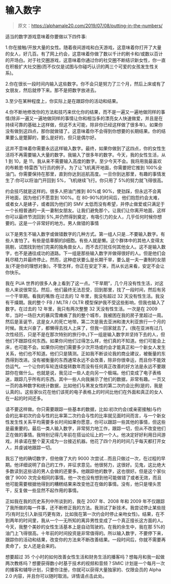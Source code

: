 # 输入数字

> 原文：<https://alphamale20.com/2019/07/08/putting-in-the-numbers/>

适当的数字游戏意味着你要做以下四件事:

1.你在接触/开放大量的女性。随着夜间游戏和白天游戏，这意味着你打开了大量的女人，好几百。有了网上约会，这意味着你做了数以千计的刷卡和/或数以百计的开场白。对于社交圈游戏，这意味着你通过你的社交圈不断结识新女性，你一直在积极扩大社交圈(而不仅仅是试图与你碰巧认识的两三个可爱的女孩发生性关系)。

2.你在很长一段时间内输入这些数字。你不会只是努力了三个月，然后上床或有了女朋友，然后就停下来。那不是把数字放进去。

3.至少在某种程度上，你实际上是在跟踪你的活动和结果。

4.你不断地修改你的方法和技巧来优化你的结果，而不是一遍又一遍地做同样的事情(除非一遍又一遍地做同样的事情让你和相当多的漂亮女人快速做爱，并且是在持续可靠的基础上这样做，但这不太可能，除非你已经这样做了很多年)。如果你没有做到这四点，那你就做错了。这意味着你不会得到你想要的长期结果。你的结果要么是蹩脚的，要么是好的，但只是偶尔好。

这并不意味着你需要永远这样输入数字。最终，如果你做到了这四点，你的女性生活将不再需要输入大量的数字。我输入了很多年的数字。今天，我的女性生活，从 1 到 10，是 11，我从来不需要输入高度的数字。至少今天不会。我将用我最喜欢的布赖恩·特雷西飞行员的例子。为了让飞机离开地面，你需要把它推到 100%全油门。你需要保持在那里，直到你达到巡航高度。一旦你到达那里，有趣的事情发生了:你可以将油门开回到 5%，飞机继续飞行。你只用了 5%的努力就飞得很高。

约会技巧就是这样的。很多人把油门推到 80%或 90%，使劲踩，但永远不会离开地面，因为他们不愿意到 100%。在 80-90%的时间后，他们抱怨约会太难，或者女人是婊子，或者因为他们的 SMV 太低而没有希望，并停止做爱或只满足于一个长相普通的一夫一妻制女朋友。让我们避免那个。让我们让你离开地面，这样你可以最终节流回到 5%,并仍然得到奠定，有吸引力的女人，几乎任何时候你想要的。这是一个非常好的地方。男人做错的事情

以下是男生不输入数字或做错数字的几种方式。第一组人只是...不要输入数字。有些人害怕了。有些是低睾酮的β细胞。有些人就是懒。这个群体中的其他人变得太挑剔，试图找到他们完美的独角兽女人，而不去打扰任何其他女人。这不是输入数字，也不是通往成功的道路。下一组是那些输入数字并做得很好的人。但是他们会耗尽精力并最终停止。然而，这种症状要么是长期干旱，要么是一夫一妻制的女朋友(不是你的理想对象)。不管怎样，你正在安定下来，而从长远来看，安定不会让你快乐。

我在 PUA 世界的很多人身上看到了这一点。“干旱期”，几个月没有性生活，对这些人来说很常见。然后，他们最终无法忍受，回到那里，找了一段时间，然后有另一个干旱期。看我的嘴唇:在过去的 12 年里，我没有超过 32 天没有性生活。我没有干燥期。我的整个 FB / MLTR / OLTR 模型保护我不受这些影响，但我也输入了数字。在过去的 12 年里，我只有两次整整 32 天没有性生活。一次是在 2009 年，当时一场巨大的暴风雪瘫痪了我的整个城市，我被困在我的房子里超过一周。然后是圣诞节，这是女人的死亡地带。第二次是我去亚洲和澳大利亚旅行一个月的时候。我太兴奋了，都懒得去找人上床了，但我一回家就去了。(我在亚洲有过几次性经历，只是不是在那次特别的旅行中。)下一组是输入数字并坚持下去的人，但他们不跟踪任何东西。如果你问他们过得怎么样，他们真的不知道。他们可能会上床，也可能不会。如果你问他们需要多少次开场或约会才能真正和一个新女人发生关系，他们也不知道。他们只是猜测。正如我不断谈论我的商业建议，被衡量的东西得到改进。没有被衡量的东西通常永远不会改善，除非你很幸运，而且你不能效仿运气。一个让你的车轮连续旋转数年而没有任何真正改善的好方法是永远不要跟踪你在做什么。也就是说，我见过一些人走向另一个极端。他们变成了电子表格迷，跟踪几乎所有的东西。其中一些人向我展示了他们的数据，非常有趣。一页又一页的各种数字和统计数据，比如他们与黑发女性的第二次约会比例(是的，我是认真的)。这些家伙花在他们该死的电子表格上的时间比他们在外面和真正的女人在一起的时间还多。

请不要这样做。你只需要跟踪一些基本的数据，比如:初次约会(或亲密接触)与约会的比率初次约会与性的比率第二次约会与性的比率就见面时间而言，与一个新女性发生性关系平均需要多长时间如果你愿意，你可以跟踪一些其他的事情，但这些是最重要的。最后一类人输入数字，非常努力地工作，跟踪一切，但从不改变他们正在做的事情。我特别记得几年前在搭讪论坛上的一个人。他决定好好利用日间游戏，并承诺在整个夏天成为一台接近机器。他花了四个月的时间几乎每天都打开女人，并虔诚地跟踪一切。

我忘了他的确切数字，但他做了大约 9000 次尝试…而且只做过一次，在过程的早期。他详细说明了自己的工作，并征求意见。他很努力，这很好。见鬼，这比绝大多数读到这些话的男人会做的还要多。他跟踪他的数字，这也很好。但是这个家伙做了 9000 次完全相同的事情。他一次也没有想到他可能做错了或者无效，而且他可能需要根据他得到的糟糕结果来改变他正在做的事情。没有，他只是埋头苦干，反复做一些显然不起作用的事情。

正如我在我的历史系列中所谈到的，我在 2007 年、2008 年和 2009 年不仅跟踪了我所做的每一件事，还不断修正我的方法。我测试了新技术。我尝试停止某些技巧(有时比引入新技巧更有效，比如我在第一次约会时停止亲吻女性)。结果，在不到两年的时间里，我从一个一无所知的离异男性变成了一个真正擅长这方面的人。今天，我整个美妙的女性生活基本上是自动驾驶的。在我的余生中，我在那 5%的油门上飞得很高。十年前的时间投资是非常值得的。所以输入数字，不要停下来，跟踪你的活动和结果，改变你的方法来不断改善结果。一段时间后，你就不需要再卖命了，女人还是会来的。

想要超过 35 个小时的如何改善女性生活和财务生活的播客吗？想每月和我一起做两次教练吗？想要获得数小时基于技术的视频和音频？SMIC 计划是一个每月一次的播客和辅导计划，只要你注册，你就可以获得大量独家的、仅限会员的 Alpha 2.0 内容，并且你可以随时取消。详情请点击此处。